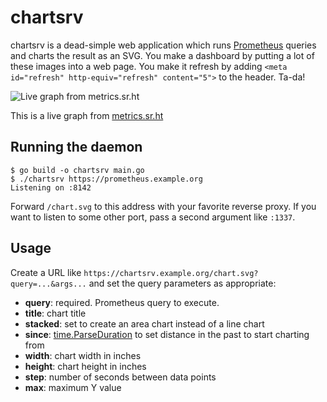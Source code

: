 # chartsrv

chartsrv is a dead-simple web application which runs [Prometheus][0] queries and
charts the result as an SVG. You make a dashboard by putting a lot of these
images into a web page. You make it refresh by adding
`<meta id="refresh" http-equiv="refresh" content="5">` to the header. Ta-da!

[0]: https://prometheus.io/

![Live graph from metrics.sr.ht](https://metrics.sr.ht/chart.svg?title=Build%20worker%20load%20average&query=avg_over_time%28node_load15%7Binstance%3D~%22cirno%5B0-9%5D%2B.sr.ht%3A80%22%7D%5B1h%5D%29&max=64&since=336h&stacked&step=10000&height=3&width=10)

This is a live graph from [metrics.sr.ht](https://metrics.sr.ht)

## Running the daemon

```
$ go build -o chartsrv main.go
$ ./chartsrv https://prometheus.example.org
Listening on :8142
```

Forward `/chart.svg` to this address with your favorite reverse proxy. If you
want to listen to some other port, pass a second argument like `:1337`.

## Usage

Create a URL like `https://chartsrv.example.org/chart.svg?query=...&args...` and
set the query parameters as appropriate:

- **query**: required. Prometheus query to execute.
- **title**: chart title
- **stacked**: set to create an area chart instead of a line chart
- **since**: [time.ParseDuration][1] to set distance in the past to start
  charting from
- **width**: chart width in inches
- **height**: chart height in inches
- **step**: number of seconds between data points
- **max**: maximum Y value

[1]: https://golang.org/pkg/time/#ParseDuration
